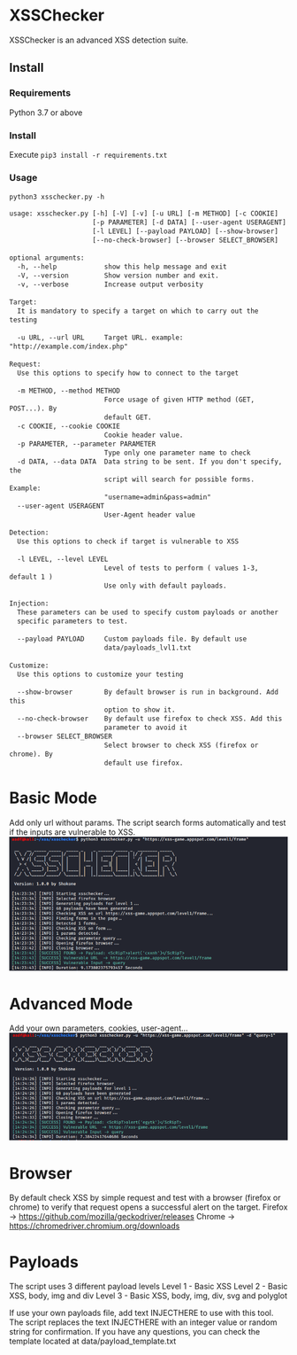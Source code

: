 # XSSChecker

XSSChecker is an advanced XSS detection suite.

## Install

### Requirements
Python 3.7 or above

### Install
Execute `pip3 install -r requirements.txt`

### Usage

```shell
python3 xsschecker.py -h
```

```shell
usage: xsschecker.py [-h] [-V] [-v] [-u URL] [-m METHOD] [-c COOKIE]
                     [-p PARAMETER] [-d DATA] [--user-agent USERAGENT]
                     [-l LEVEL] [--payload PAYLOAD] [--show-browser]
                     [--no-check-browser] [--browser SELECT_BROWSER]

optional arguments:
  -h, --help            show this help message and exit
  -V, --version         Show version number and exit.
  -v, --verbose         Increase output verbosity

Target:
  It is mandatory to specify a target on which to carry out the testing

  -u URL, --url URL     Target URL. example: "http://example.com/index.php"

Request:
  Use this options to specify how to connect to the target

  -m METHOD, --method METHOD
                        Force usage of given HTTP method (GET, POST...). By
                        default GET.
  -c COOKIE, --cookie COOKIE
                        Cookie header value.
  -p PARAMETER, --parameter PARAMETER
                        Type only one parameter name to check
  -d DATA, --data DATA  Data string to be sent. If you don't specify, the
                        script will search for possible forms. Example:
                        "username=admin&pass=admin"
  --user-agent USERAGENT
                        User-Agent header value

Detection:
  Use this options to check if target is vulnerable to XSS

  -l LEVEL, --level LEVEL
                        Level of tests to perform ( values 1-3, default 1 )
                        Use only with default payloads.

Injection:
  These parameters can be used to specify custom payloads or another
  specific parameters to test.

  --payload PAYLOAD     Custom payloads file. By default use
                        data/payloads_lvl1.txt

Customize:
  Use this options to customize your testing

  --show-browser        By default browser is run in background. Add this
                        option to show it.
  --no-check-browser    By default use firefox to check XSS. Add this
                        parameter to avoid it
  --browser SELECT_BROWSER
                        Select browser to check XSS (firefox or chrome). By
                        default use firefox.

```

# Basic Mode
Add only url without params. The script search forms automatically and test if the inputs are vulnerable to XSS.
![basic mode](img/xsschecker_basic.png)

# Advanced Mode
Add your own parameters, cookies, user-agent...
![advanced mode](img/xsschecker_advanced.png)

# Browser
By default check XSS by simple request and test with a browser (firefox or chrome) to verify that request opens a successful alert on the target.
Firefox -> https://github.com/mozilla/geckodriver/releases
Chrome  -> https://chromedriver.chromium.org/downloads

# Payloads
The script uses 3 different payload levels
Level 1 - Basic XSS
Level 2 - Basic XSS, body, img and div
Level 3 - Basic XSS, body, img, div, svg and polyglot

If use your own payloads file, add text INJECTHERE to use with this tool.
The script replaces the text INJECTHERE with an integer value or random string for confirmation.
If you have any questions, you can check the template located at data/payload_template.txt
